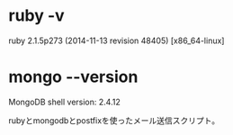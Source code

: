 # ruby -v
ruby 2.1.5p273 (2014-11-13 revision 48405) [x86_64-linux]

# mongo --version
MongoDB shell version: 2.4.12

rubyとmongodbとpostfixを使ったメール送信スクリプト。
